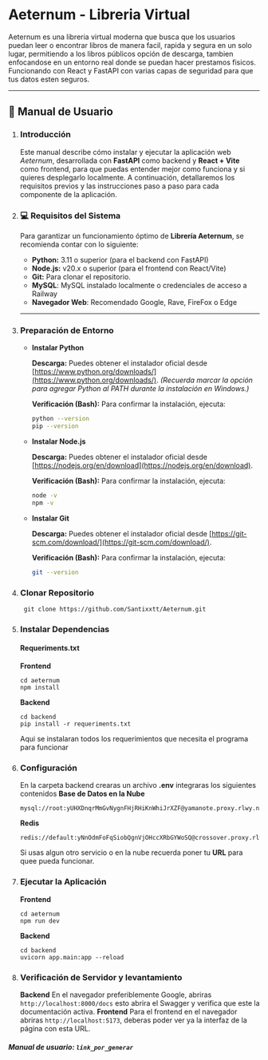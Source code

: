 # Aeternum - Libreria Virtual

Aeternum es una libreria virtual moderna que busca que los usuarios puedan leer o encontrar libros de manera facil, rapida y segura en un solo lugar, permitiendo a los libros públicos opción de descarga, tambien enfocandose en un entorno real donde se puedan hacer prestamos fisicos. Funcionando con React y FastAPI con varias capas de seguridad para que tus datos esten seguros.

---

## 🧩 Manual de Usuario

1. ### Introducción
   
   Este manual describe cómo instalar y ejecutar la aplicación web *Aeternum*, desarrollada con **FastAPI** como backend y       **React + Vite** como frontend, para que puedas entender mejor como funciona y si quieres desplegarlo localmente. A           continuación, detallaremos los requisitos previos y las instrucciones paso a paso para cada componente    de la aplicación.
   
2. ### 💻 Requisitos del Sistema

   Para garantizar un funcionamiento óptimo de **Librería Aeternum**, se recomienda contar con lo siguiente:
   
   * **Python:** 3.11 o superior (para el backend con FastAPI)
   * **Node.js:** v20.x o superior (para el frontend con React/Vite)
   * **Git:** Para clonar el repositorio.
   * **MySQL**: MySQL instalado localmente o credenciales de acceso a Railway
   * **Navegador Web**: Recomendado Google, Rave, FireFox o Edge

   ---
  
3. ### Preparación de Entorno

   - **Instalar Python**

     **Descarga:**
     Puedes obtener el instalador oficial desde [https://www.python.org/downloads/](https://www.python.org/downloads/).
    *(Recuerda marcar la opción para agregar Python al PATH durante la instalación en Windows.)*

     **Verificación (Bash):**
     Para confirmar la instalación, ejecuta:

      ```bash
      python --version
      pip --version
      ```
    - **Instalar Node.js**

       **Descarga:**
       Puedes obtener el instalador oficial desde [https://nodejs.org/en/download](https://nodejs.org/en/download).

       **Verificación (Bash):**
       Para confirmar la instalación, ejecuta:

       ```bash
       node -v
       npm -v
       ```
    - **Instalar Git**

       **Descarga:**
       Puedes obtener el instalador oficial desde [https://git-scm.com/download/](https://git-scm.com/download/).

       **Verificación (Bash):**
         Para confirmar la instalación, ejecuta:

       ```bash
       git --version
       ```
4. ### Clonar Repositorio

      ```
       git clone https://github.com/Santixxtt/Aeternum.git
      ```
5. ### Instalar Dependencias
   #### Requeriments.txt
   **Frontend**
   ```
   cd aeternum
   npm install
   ```
   **Backend**
   ```
   cd backend
   pip install -r requeriments.txt
   ```
   Aqui se instalaran todos los requerimientos que necesita el programa para funcionar
6. ### Configuración
   En la carpeta backend crearas un archivo **.env** integraras los siguientes contenidos
   **Base de Datos en la Nube**
   ```
   mysql://root:yUHXDnqrMmGvNygnFHjRHiKnWhiJrXZF@yamanote.proxy.rlwy.net:28425/railway
   ```
   **Redis**
   ```
   redis://default:yNnOdmFoFqSiobQgnVjOHccXRbGYWoSQ@crossover.proxy.rlwy.net:58201
   ```
   Si usas algun otro servicio o en la nube recuerda poner tu **URL** para quee pueda funcionar.
7. ### Ejecutar la Aplicación
   **Frontend**
   ```
   cd aeternum
   npm run dev
   ```
   **Backend**
   ```
   cd backend
   uvicorn app.main:app --reload
   ```
8. ### Verificación de Servidor y levantamiento
   **Backend**
   En el navegador preferiblemente Google, abriras ``` http://localhost:8000/docs ``` esto abrira el Swagger y verifica que     este la documentación activa.
   **Frontend**
   Para el frontend en el navegador abriras ``` http://localhost:5173 ```, deberas poder ver ya la interfaz de la página con    esta URL.

##### Manual de usuario: ```link_por_generar```
